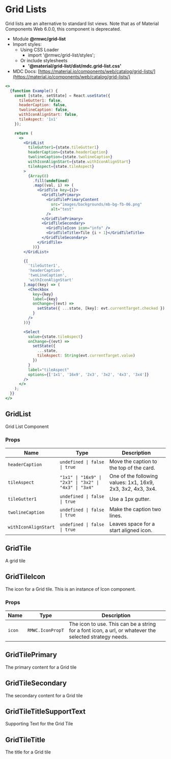 # Grid Lists

Grid lists are an alternative to standard list views. Note that as of Material Components Web 6.0.0, this component is deprecated.

- Module **@rmwc/grid-list**
- Import styles:
  - Using CSS Loader
    - import '@rmwc/grid-list/styles';
  - Or include stylesheets
    - **'@material/grid-list/dist/mdc.grid-list.css'**
- MDC Docs: [https://material.io/components/web/catalog/grid-lists/](https://material.io/components/web/catalog/grid-lists/)

```jsx
<>
  {function Example() {
    const [state, setState] = React.useState({
      tileGutter1: false,
      headerCaption: false,
      twolineCaption: false,
      withIconAlignStart: false,
      tileAspect: '1x1'
    });

    return (
      <>
        <GridList
          tileGutter1={state.tileGutter1}
          headerCaption={state.headerCaption}
          twolineCaption={state.twolineCaption}
          withIconAlignStart={state.withIconAlignStart}
          tileAspect={state.tileAspect}
        >
          {Array(8)
            .fill(undefined)
            .map((val, i) => (
              <GridTile key={i}>
                <GridTilePrimary>
                  <GridTilePrimaryContent
                    src="images/backgrounds/mb-bg-fb-06.png"
                    alt="test"
                  />
                </GridTilePrimary>
                <GridTileSecondary>
                  <GridTileIcon icon="info" />
                  <GridTileTitle>Tile {i + 1}</GridTileTitle>
                </GridTileSecondary>
              </GridTile>
            ))}
        </GridList>

        {[
          'tileGutter1',
          'headerCaption',
          'twoLineCaption',
          'withIconAlignStart'
        ].map((key) => (
          <Checkbox
            key={key}
            label={key}
            onChange={(evt) =>
              setState({ ...state, [key]: evt.currentTarget.checked })
            }
          />
        ))}

        <Select
          value={state.tileAspect}
          onChange={(evt) =>
            setState({
              ...state,
              tileAspect: String(evt.currentTarget.value)
            })
          }
          label="tileAspect"
          options={['1x1', '16x9', '2x3', '3x2', '4x3', '3x4']}
        />
      </>
    );
  }}
</>
```

## GridList
Grid List Component

### Props

| Name | Type | Description |
|------|------|-------------|
| `headerCaption` | `undefined \| false \| true` | Move the caption to the top of the card. |
| `tileAspect` | `"1x1" \| "16x9" \| "2x3" \| "3x2" \| "4x3" \| "3x4"` | One of the following values: 1x1, 16x9, 2x3, 3x2, 4x3, 3x4. |
| `tileGutter1` | `undefined \| false \| true` | Use a 1px gutter. |
| `twolineCaption` | `undefined \| false \| true` | Make the caption two lines. |
| `withIconAlignStart` | `undefined \| false \| true` | Leaves space for a start aligned icon. |


## GridTile
A grid tile



## GridTileIcon
The icon for a Grid tile. This is an instance of Icon component.

### Props

| Name | Type | Description |
|------|------|-------------|
| `icon` | `RMWC.IconPropT` | The icon to use. This can be a string for a font icon, a url, or whatever the selected strategy needs. |


## GridTilePrimary
The primary content for a Grid tile



## GridTileSecondary
The secondary content for a Grid tile



## GridTileTitleSupportText
Supporting Text for the Grid Tile



## GridTileTitle
The title for a Grid tile



